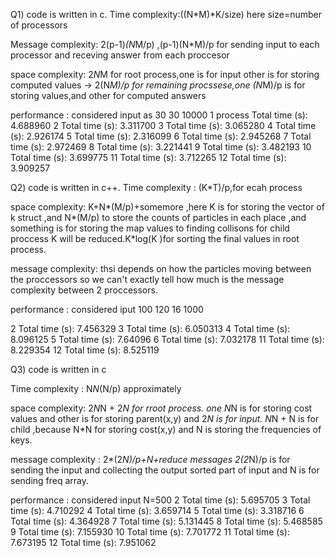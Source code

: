 Q1)
code is written in c.
Time complexity:((N*M)*K/size)
here size=number of processors

Message complexity: 2(p-1)*(N*M/p) ,(p-1)(N*M)/p for sending input to each processor and receving answer from each proccesor

space complexity: 2*N*M for root process,one is for input other is for storing computed values
-> 2(N*M)/p for remaining procssese,one (N*M)/p is for storing values,and other for computed answers

performance : considered input as 30 30 10000
1 process Total time (s): 4.688960
2 Total time (s): 3.311700
3 Total time (s): 3.065280
4 Total time (s): 2.926174
5 Total time (s): 2.316099
6 Total time (s): 2.945268
7 Total time (s): 2.972469
8 Total time (s): 3.221441
9 Total time (s): 3.482193
10 Total time (s): 3.699775
11 Total time (s): 3.712265
12 Total time (s): 3.909257

Q2) code is written in c++.
Time complexity : (K*T)/p,for ecah process

space complexity: K+N*(M/p)+somemore ,here K is for storing the vector of k struct ,and N*(M/p) to store the counts of particles in each place ,and something is for storing the map values to finding collisons
for child proccess K will be reduced.K*log(K )for sorting the final values in root process.

message complexity: thsi depends on how the particles moving between the proccessors so we can't exactly tell how much is the message complexity between 2 proccessors.

performance : considered iput 100 120 16 1000

2 Total time (s): 7.456329
3 Total time (s): 6.050313
4 Total time (s): 8.096125
5 Total time (s): 7.64096
6 Total time (s): 7.032178
11 Total time (s): 8.229354
12 Total time (s): 8.525119

Q3) code is written in c

Time complexity : N*N*(N/p) approximately

space complexity: 2*N*N + 2*N  for rroot process. one N*N is for storing cost values and other is for storing parent(x,y) and 2*N is for input. N*N + N is for child ,because N*N for storing cost(x,y) and N is storing the frequencies of keys.

message complexity : 2*(2*N)/p+N+reduce messages
2(2*N)/p is for sending the input and collecting the output sorted part of input and N is for sending freq array.

performance : considered input N=500
2 Total time (s): 5.695705
3 Total time (s): 4.710292
4 Total time (s): 3.659714
5 Total time (s): 3.318716
6 Total time (s): 4.364928
7 Total time (s): 5.131445
8 Total time (s): 5.468585
9 Total time (s): 7.155930
10 Total time (s): 7.701772
11 Total time (s): 7.673195
12 Total time (s): 7.951062






            